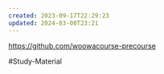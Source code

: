 ```yaml
---
created: 2023-09-17T22:29:23
updated: 2024-03-08T23:21
---
```

https://github.com/woowacourse-precourse

#Study-Material 